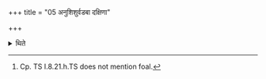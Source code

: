 +++
title = "05 अनुशिशुर्वडबा दक्षिणा"

+++

<details><summary>थिते</summary>

5. The sacrificial gift is a mare[^1] with a foal.  

[^1]: Cp. TS I.8.21.h.TS does not mention foal. 
</details>
